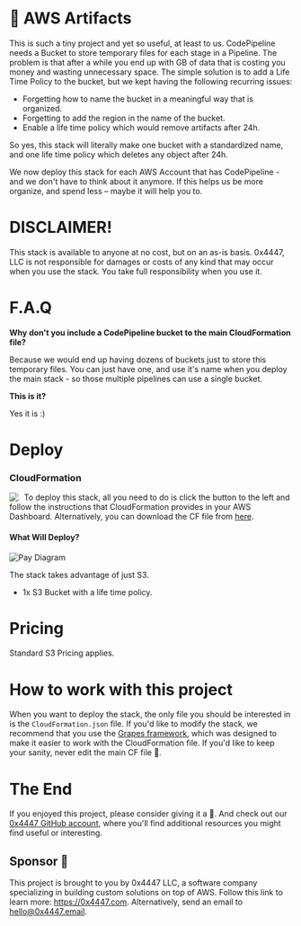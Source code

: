 # 💠 AWS Artifacts

This is such a tiny project and yet so useful, at least to us. CodePipeline needs a Bucket to store temporary files for each stage in a Pipeline. The problem is that after a while you end up with GB of data that is costing you money and wasting unnecessary space. The simple solution is to add a Life Time Policy to the bucket, but we kept having the following recurring issues:

- Forgetting how to name the bucket in a meaningful way that is organized.
- Forgetting to add the region in the name of the bucket.
- Enable a life time policy which would remove artifacts after 24h.

So yes, this stack will literally make one bucket with a standardized name, and one life time policy which deletes any object after 24h.

We now deploy this stack for each AWS Account that has CodePipeline - and we don't have to think about it anymore. If this helps us be more organize, and spend less – maybe it will help you to.

# DISCLAIMER!

This stack is available to anyone at no cost, but on an as-is basis. 0x4447, LLC is not responsible for damages or costs of any kind that may occur when you use the stack. You take full responsibility when you use it.

# F.A.Q

**Why don't you include a CodePipeline bucket to the main CloudFormation file?**

Because we would end up having dozens of buckets just to store this temporary files. You can just have one, and use it's name when you deploy the main stack - so those multiple pipelines can use a single bucket.

**This is it?**

Yes it is :)

# Deploy

### CloudFormation

<a target="_blank" href="https://console.aws.amazon.com/cloudformation/home#/stacks/new?stackName=zer0x4447-AWS-Artifacts&templateURL=https://s3.amazonaws.com/0x4447-drive-cloudformation/aws_artifacts.json">
<img align="left" style="float: left; margin: 0 10px 0 0;" src="https://s3.amazonaws.com/cloudformation-examples/cloudformation-launch-stack.png"></a>

To deploy this stack, all you need to do is click the button to the left and follow the instructions that CloudFormation provides in your AWS Dashboard. Alternatively, you can download the CF file from [here](https://s3.amazonaws.com/0x4447-drive-cloudformation/aws_artifacts.json).

#### What Will Deploy?

![Pay Diagram](https://raw.githubusercontent.com/0x4447/0x4447_product_aws_artifacts/assets/diagram.png)

The stack takes advantage of just S3.

- 1x S3 Bucket with a life time policy.

# Pricing

Standard S3 Pricing applies.

# How to work with this project

When you want to deploy the stack, the only file you should be interested in is the `CloudFormation.json` file. If you'd like to modify the stack, we recommend that you use the [Grapes framework](https://github.com/0x4447/0x4447-cli-node-grapes), which was designed to make it easier to work with the CloudFormation file. If you'd like to keep your sanity, never edit the main CF file 🤪.

# The End

If you enjoyed this project, please consider giving it a 🌟. And check out our [0x4447 GitHub account](https://github.com/0x4447), where you'll find additional resources you might find useful or interesting.

## Sponsor 🎊

This project is brought to you by 0x4447 LLC, a software company specializing in building custom solutions on top of AWS. Follow this link to learn more: https://0x4447.com. Alternatively, send an email to [hello@0x4447.email](mailto:hello@0x4447.email?Subject=Hello%20From%20Repo&Body=Hi%2C%0A%0AMy%20name%20is%20NAME%2C%20and%20I%27d%20like%20to%20get%20in%20touch%20with%20someone%20at%200x4447.%0A%0AI%27d%20like%20to%20discuss%20the%20following%20topics%3A%0A%0A-%20LIST_OF_TOPICS_TO_DISCUSS%0A%0ASome%20useful%20information%3A%0A%0A-%20My%20full%20name%20is%3A%20FIRST_NAME%20LAST_NAME%0A-%20My%20time%20zone%20is%3A%20TIME_ZONE%0A-%20My%20working%20hours%20are%20from%3A%20TIME%20till%20TIME%0A-%20My%20company%20name%20is%3A%20COMPANY%20NAME%0A-%20My%20company%20website%20is%3A%20https%3A%2F%2F%0A%0ABest%20regards.).
